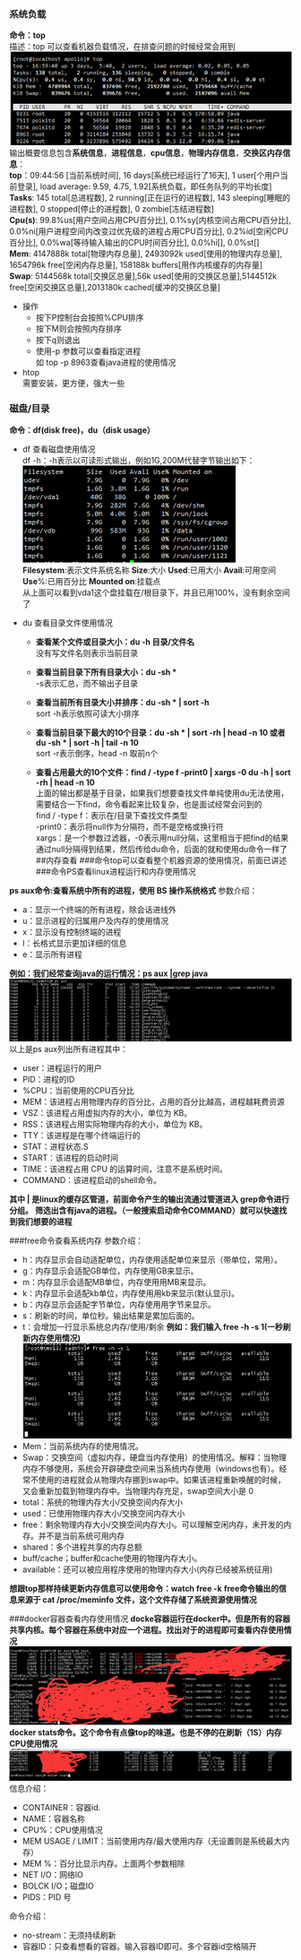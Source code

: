 ### 系统负载 
**命令：top**   
描述：top 可以查看机器负载情况，在排查问题的时候经常会用到  
![image](https://github.com/jmilktea/jmilktea/blob/master/linux/images/top.png)  
输出概要信息包含**系统信息**，**进程信息**，**cpu信息**，**物理内存信息**，**交换区内存信息**：  
**top**：09:44:56 [当前系统时间], 16 days[系统已经运行了16天], 1 user[个用户当前登录], load average: 9.59, 4.75, 1.92[系统负载，即任务队列的平均长度]  
**Tasks**: 145 total[总进程数], 2 running[正在运行的进程数], 143 sleeping[睡眠的进程数], 0 stopped[停止的进程数], 0 zombie[冻结进程数]    
**Cpu(s)**: 99.8%us[用户空间占用CPU百分比], 0.1%sy[内核空间占用CPU百分比], 0.0%ni[用户进程空间内改变过优先级的进程占用CPU百分比], 0.2%id[空闲CPU百分比], 0.0%wa[等待输入输出的CPU时间百分比], 0.0%hi[], 0.0%st[]    
**Mem**: 4147888k total[物理内存总量], 2493092k used[使用的物理内存总量], 1654796k free[空闲内存总量], 158188k buffers[用作内核缓存的内存量]  
**Swap**: 5144568k total[交换区总量],56k used[使用的交换区总量],5144512k free[空闲交换区总量],2013180k cached[缓冲的交换区总量]
- 操作
  - 按下P控制台会按照%CPU排序
  - 按下M则会按照内存排序
  - 按下q则退出
  - 使用-p 参数可以查看指定进程  
  如 top -p 8963查看java进程的使用情况
- htop   
需要安装，更方便，强大一些

### 磁盘/目录
**命令：df(disk free)，du（disk usage）**

- df 查看磁盘使用情况  
df -h：-h表示以可读形式输出，例如1G,200M代替字节输出如下：  
![image](https://github.com/jmilktea/jmilktea/blob/master/linux/images/df.png)  
**Filesystem**:表示文件系统名称  **Size**:大小  **Used**:已用大小  **Avail**:可用空间  **Use**%:已用百分比  **Mounted on**:挂载点  
从上面可以看到vda1这个盘挂载在/根目录下，并且已用100%，没有剩余空间了

- du 查看目录文件使用情况  
  - **查看某个文件或目录大小：du -h 目录/文件名**  
  没有写文件名则表示当前目录    
  
  - **查看当前目录下所有目录大小：du -sh \***   
  -s表示汇总，而不输出子目录    
  
  - **查看当前所有目录大小并排序：du -sh * | sort -h**   
  sort -h表示依照可读大小排序   
  
  - **查看当前目录下最大的10个目录：du -sh * | sort -rh | head -n 10 或者 du -sh * | sort -h | tail -n 10**    
  sort -r表示倒序，head -n 取前n个  
  
  - **查看占用最大的10个文件：find / -type f -print0 | xargs -0 du -h | sort -rh | head -n 10**   
  上面的输出都是基于目录，如果我们想要查找文件单纯使用du无法使用，需要结合一下find，命令看起来比较复杂，也是面试经常会问到的  
  find / -type f：表示在/目录下查找文件类型     
  -print0：表示将null作为分隔符，而不是空格或换行符    
  xargs：是一个参数过滤器，-0表示用null分隔，这里相当于把find的结果通过null分隔得到结果，然后传给du命令，后面的就和使用du命令一样了      
##内存查看
###命令top可以查看整个机器资源的使用情况，前面已讲述
###命令PS查看linux进程运行和内存使用情况
  
 **ps aux命令:查看系统中所有的进程，使用 BS 操作系统格式**
 参数介绍：
 - a：显示一个终端的所有进程，除会话进线外
 - u：显示进程的归属用户及内存的使用情况
 - x：显示没有控制终端的进程
 - l：长格式显示更加详细的信息
 - e：显示所有进程
 
 **例如：我们经常查询java的运行情况：ps aux |grep java**
 ![image](https://github.com/jmilktea/jmilktea/blob/master/linux/images/ps.png)
 以上是ps aux列出所有进程其中：
 - user：进程运行的用户
 - PID：进程的ID
 - %CPU：当前使用的CPU百分比
 - MEM：该进程占用物理内存的百分比，占用的百分比越高，进程越耗费资源
 - VSZ：该进程占用虚拟内存的大小，单位为 KB。
 - RSS：该进程占用实际物理内存的大小，单位为 KB。
 - TTY：该进程是在哪个终端运行的
 - STAT：进程状态.S
 - START：该进程的启动时间
 - TIME：该进程占用 CPU 的运算时间，注意不是系统时间。
 - COMMAND：该进程启动的shell命令。
 
 **其中 | 是linux的缓存区管道，前面命令产生的输出流通过管道进入 grep命令进行分组。**
 **筛选出含有java的进程。（一般搜索启动命令COMMAND）就可以快速找到我们想要的进程**
 
###free命令查看系统内存
 参数介绍：
  - h：内存显示会自动适配单位，内存使用适配单位来显示（带单位，常用）。
  - g：内存显示会适配GB单位，内存使用GB来显示。
  - m：内存显示会适配MB单位，内存使用用MB来显示。
  - k：内存显示会适配kb单位，内存使用用kb来显示(默认显示)。
  - b：内存显示会适配字节单位，内存使用用字节来显示。
  - s：刷新的时间，单位秒。输出结果是累加后面的。
  - t：会增加一行显示系统总内存/使用/剩余
  **例如：我们输入 free -h -s 1(一秒刷新内存使用情况)**
  ![image](https://github.com/jmilktea/jmilktea/blob/master/linux/images/free.png)
  - Mem：当前系统内存的使用情况。
  - Swap：交换空间（虚拟内存，硬盘当内存使用）的使用情况。解释：当物理内存不够使用，系统会开辟硬盘空间来当系统内存使用（windows也有）。经常不使用的进程就会从物理内存挪到swap中。如果该进程重新唤醒的时候，又会重新加载到物理内存中。当物理内存充足，swap空间大小是 0
  - total：系统的物理内存大小/交换空间内存大小
  - used：已使用物理内存大小/交换空间内存大小
  - free：剩余物理内存大小/交换空间内存大小。可以理解空闲内存，未开发的内存。并不是当前系统可用内存
  - shared：多个进程共享的内存总额
  - buff/cache；buffer和cache使用的物理内存大小。
  - available：还可以被应用程序使用的物理内存大小(内存已经被系统征用)
  
  **想跟top那样持续更新内存信息可以使用命令：watch free -k**
  **free命令输出的信息来源于 cat /proc/meminfo 文件，这个文件存储了系统资源使用情况**
  
 ###docker容器查看内存使用情况
  **docke容器运行在docker中。但是所有的容器共享内核。每个容器在系统中对应一个进程。找出对于的进程即可查看内存使用情况**
  ![image](https://github.com/jmilktea/jmilktea/blob/master/linux/images/docker-ps.png)
  **docker stats命令。这个命令有点像top的味道。也是不停的在刷新（1S）内存CPU使用情况**
  ![image](https://github.com/jmilktea/jmilktea/blob/master/linux/images/docker-stats.png)
  信息介绍：
  - CONTAINER：容器id.
  - NAME：容器名称
  - CPU%：CPU使用情况
  - MEM USAGE / LIMIT：当前使用内存/最大使用内存（无设置则是系统最大内存）
  - MEM %：百分比显示内存。上面两个参数相除
  - NET I/O：网络IO
  - BOLCK I/O；磁盘IO
  - PIDS：PID 号
  
  命令介绍：
  - no-stream：无须持续刷新
  - 容器ID：只查看想看的容器。输入容器ID即可。多个容器id空格隔开